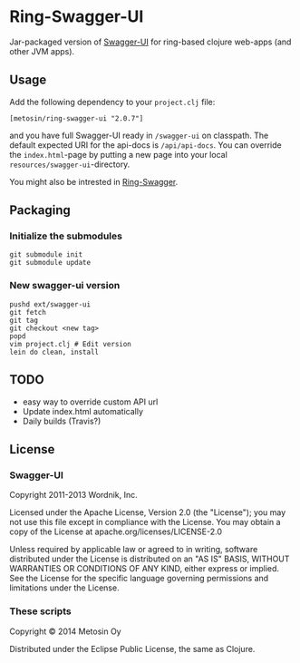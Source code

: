 # Ring-Swagger-UI

Jar-packaged version of [Swagger-UI](https://github.com/wordnik/swagger-ui) for ring-based clojure web-apps (and other JVM apps).

## Usage

Add the following dependency to your `project.clj` file:

    [metosin/ring-swagger-ui "2.0.7"]

and you have full Swagger-UI ready in `/swagger-ui` on classpath. The default expected URI for the api-docs is `/api/api-docs`. You can override the `index.html`-page by putting a new page into your local `resources/swagger-ui`-directory.

You might also be intrested in [Ring-Swagger](https://github.com/metosin/ring-swagger).

## Packaging

### Initialize the submodules
```
git submodule init
git submodule update
```

### New swagger-ui version
```
pushd ext/swagger-ui
git fetch
git tag
git checkout <new tag>
popd
vim project.clj # Edit version
lein do clean, install
```

## TODO

- easy way to override custom API url
- Update index.html automatically
- Daily builds (Travis?)

## License

### Swagger-UI

Copyright 2011-2013 Wordnik, Inc.

Licensed under the Apache License, Version 2.0 (the "License"); you may not use this file except in compliance with the License. You may obtain a copy of the License at apache.org/licenses/LICENSE-2.0

Unless required by applicable law or agreed to in writing, software distributed under the License is distributed on an "AS IS" BASIS, WITHOUT WARRANTIES OR CONDITIONS OF ANY KIND, either express or implied. See the License for the specific language governing permissions and limitations under the License.

### These scripts

Copyright © 2014 Metosin Oy

Distributed under the Eclipse Public License, the same as Clojure.
